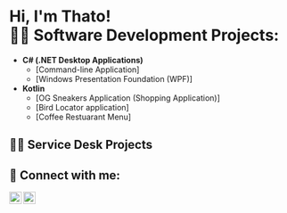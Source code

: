 <h1>Hi, I'm Thato! <br/

<h2>👨‍💻 Software Development Projects:</h2>

- <b>C# (.NET Desktop Applications)</b>
  - [Command-line Application]
  - [Windows Presentation Foundation (WPF)]
- <b>Kotlin</b>
  - [OG Sneakers Application (Shopping Application)]
  - [Bird Locator application]
  - [Coffee Restuarant Menu]
    
<h2> 👨‍💻 Service Desk Projects</h2>




<h2> 🤳 Connect with me:</h2>

[<img align="left" alt="ThatoMore | LinkedIn" width="22px" src="https://cdn.jsdelivr.net/npm/simple-icons@v3/icons/linkedin.svg" />][linkedin]
[<img align="left" alt="ThatoMore | Instagram" width="22px" src="https://cdn.jsdelivr.net/npm/simple-icons@v3/icons/instagram.svg" />][instagram]

[instagram]: https://www.instagram.com/that0_za
[linkedin]:  https://www.linkedin.com/in/thato-more-a0636a233/

<!--
**More-jnr/More-jnr** is a ✨ _special_ ✨ repository because its `README.md` (this file) appears on your GitHub profile.

Here are some ideas to get you started:

- 🔭 I’m currently working on ...
- 🌱 I’m currently learning ...
- 👯 I’m looking to collaborate on ...
- 🤔 I’m looking for help with ...
- 💬 Ask me about ...
- 📫 How to reach me: ...
- 😄 Pronouns: ...
- ⚡ Fun fact: ...
-->
